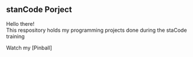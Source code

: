 ## stanCode Porject
Hello there!\
This respository holds my programming projects done during the staCode training

Watch my [Pinball]

